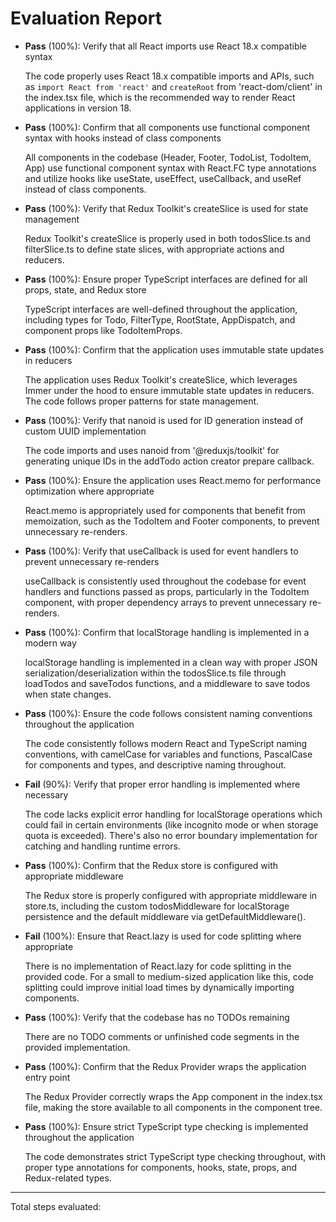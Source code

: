 # Evaluation Report

- **Pass** (100%): Verify that all React imports use React 18.x compatible syntax
  
  The code properly uses React 18.x compatible imports and APIs, such as `import React from 'react'` and `createRoot` from 'react-dom/client' in the index.tsx file, which is the recommended way to render React applications in version 18.

- **Pass** (100%): Confirm that all components use functional component syntax with hooks instead of class components
  
  All components in the codebase (Header, Footer, TodoList, TodoItem, App) use functional component syntax with React.FC type annotations and utilize hooks like useState, useEffect, useCallback, and useRef instead of class components.

- **Pass** (100%): Verify that Redux Toolkit's createSlice is used for state management
  
  Redux Toolkit's createSlice is properly used in both todosSlice.ts and filterSlice.ts to define state slices, with appropriate actions and reducers.

- **Pass** (100%): Ensure proper TypeScript interfaces are defined for all props, state, and Redux store
  
  TypeScript interfaces are well-defined throughout the application, including types for Todo, FilterType, RootState, AppDispatch, and component props like TodoItemProps.

- **Pass** (100%): Confirm that the application uses immutable state updates in reducers
  
  The application uses Redux Toolkit's createSlice, which leverages Immer under the hood to ensure immutable state updates in reducers. The code follows proper patterns for state management.

- **Pass** (100%): Verify that nanoid is used for ID generation instead of custom UUID implementation
  
  The code imports and uses nanoid from '@reduxjs/toolkit' for generating unique IDs in the addTodo action creator prepare callback.

- **Pass** (100%): Ensure the application uses React.memo for performance optimization where appropriate
  
  React.memo is appropriately used for components that benefit from memoization, such as the TodoItem and Footer components, to prevent unnecessary re-renders.

- **Pass** (100%): Verify that useCallback is used for event handlers to prevent unnecessary re-renders
  
  useCallback is consistently used throughout the codebase for event handlers and functions passed as props, particularly in the TodoItem component, with proper dependency arrays to prevent unnecessary re-renders.

- **Pass** (100%): Confirm that localStorage handling is implemented in a modern way
  
  localStorage handling is implemented in a clean way with proper JSON serialization/deserialization within the todosSlice.ts file through loadTodos and saveTodos functions, and a middleware to save todos when state changes.

- **Pass** (100%): Ensure the code follows consistent naming conventions throughout the application
  
  The code consistently follows modern React and TypeScript naming conventions, with camelCase for variables and functions, PascalCase for components and types, and descriptive naming throughout.

- **Fail** (90%): Verify that proper error handling is implemented where necessary
  
  The code lacks explicit error handling for localStorage operations which could fail in certain environments (like incognito mode or when storage quota is exceeded). There's also no error boundary implementation for catching and handling runtime errors.

- **Pass** (100%): Confirm that the Redux store is configured with appropriate middleware
  
  The Redux store is properly configured with appropriate middleware in store.ts, including the custom todosMiddleware for localStorage persistence and the default middleware via getDefaultMiddleware().

- **Fail** (100%): Ensure that React.lazy is used for code splitting where appropriate
  
  There is no implementation of React.lazy for code splitting in the provided code. For a small to medium-sized application like this, code splitting could improve initial load times by dynamically importing components.

- **Pass** (100%): Verify that the codebase has no TODOs remaining
  
  There are no TODO comments or unfinished code segments in the provided implementation.

- **Pass** (100%): Confirm that the Redux Provider wraps the application entry point
  
  The Redux Provider correctly wraps the App component in the index.tsx file, making the store available to all components in the component tree.

- **Pass** (100%): Ensure strict TypeScript type checking is implemented throughout the application
  
  The code demonstrates strict TypeScript type checking throughout, with proper type annotations for components, hooks, state, props, and Redux-related types.

---

Total steps evaluated: 